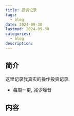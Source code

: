 ```yaml
---
title: 投资记录
tags:
  - blog
date: 2024-09-30
lastmod: 2024-09-30
categories:
  - blog
description: 
---
```


## 简介

这里记录我真实的操作投资记录.

- 每周一更, 减少噪音

## 内容
